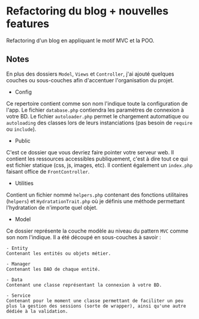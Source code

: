 # Refactoring du blog + nouvelles features  

Refactoring d'un blog en appliquant le motif MVC et la POO.

## Notes  

En plus des dossiers `Model`, `Views` et `Controller`, j'ai ajouté quelques couches ou sous-couches
afin d'accentuer l'organisation du projet.

- Config  

Ce repertoire contient comme son nom l'indique toute la configuration de l'app.
Le fichier `database.php` contiendra les paramètres de connexion à votre BD.
Le fichier `autoloader.php` permet le chargement automatique ou `autoloading` des classes lors de leurs instanciations (pas besoin de `require` ou `include`).

- Public  

C'est ce dossier que vous devriez faire pointer votre serveur web. Il contient les ressources accessibles publiquement, c'est à dire tout ce qui est fichier statique (css, js, images, etc).
Il contient également un `index.php` faisant office de `FrontController`.

- Utilities

Contient un fichier nommé `helpers.php` contenant des fonctions utilitaires (`helpers`) et `HydratationTrait.php` où je définis une méthode permettant l'hydratation de n'importe quel objet.

- Model

Ce dossier représente la couche modèle au niveau du pattern `MVC` comme son nom l'indique.
Il a été découpé en sous-couches à savoir :  

    - Entity
    Contenant les entités ou objets métier.

    - Manager
    Contenant les DAO de chaque entité.

    - Data
    Contenant une classe représentant la connexion à votre BD. 

    - Service  
    Contenant pour le moment une classe permettant de faciliter un peu plus la gestion des sessions (sorte de wrapper), ainsi qu'une autre dédiée à la validation.
